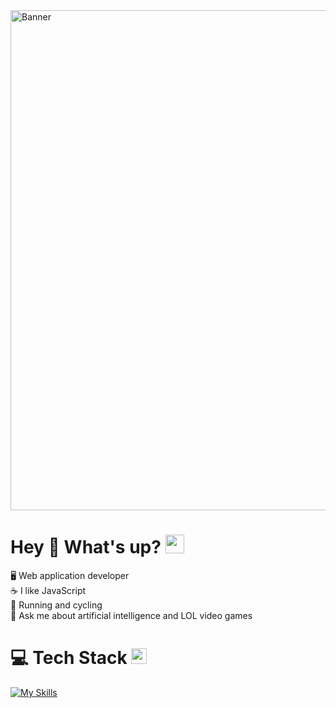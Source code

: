 <img src="https://www.webdesignacademy.co.za/wp-content/uploads/2022/10/javascript-course-gauteng-banner.jpg" alt="Banner" width="800">    

# Hey 👋 What's up? <img src="https://media.giphy.com/media/WUlplcMpOCEmTGBtBW/giphy.gif" width="30">
🖥️ Web application developer<br>☕ I like JavaScript<br>🚴 Running and cycling<br>💬 Ask me about artificial intelligence and LOL video games

# 💻 Tech Stack <img src="https://media2.giphy.com/media/QssGEmpkyEOhBCb7e1/giphy.gif?cid=ecf05e47a0n3gi1bfqntqmob8g9aid1oyj2wr3ds3mg700bl&rid=giphy.gif" width ="25">
[![My Skills](https://skillicons.dev/icons?i=mongodb,expressjs,react,nodejs&theme=dark&perline=15)](https://skillicons.dev)
          
<!-- Proudly created with GPRM ( https://gprm.itsvg.in ) -->
